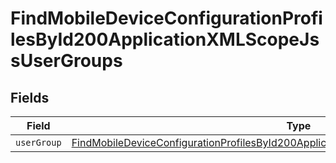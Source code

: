 # FindMobileDeviceConfigurationProfilesById200ApplicationXMLScopeJssUserGroups


## Fields

| Field                                                                                                                                                                                                     | Type                                                                                                                                                                                                      | Required                                                                                                                                                                                                  | Description                                                                                                                                                                                               |
| --------------------------------------------------------------------------------------------------------------------------------------------------------------------------------------------------------- | --------------------------------------------------------------------------------------------------------------------------------------------------------------------------------------------------------- | --------------------------------------------------------------------------------------------------------------------------------------------------------------------------------------------------------- | --------------------------------------------------------------------------------------------------------------------------------------------------------------------------------------------------------- |
| `userGroup`                                                                                                                                                                                               | [FindMobileDeviceConfigurationProfilesById200ApplicationXMLScopeJssUserGroupsUserGroup](../../models/operations/findmobiledeviceconfigurationprofilesbyid200applicationxmlscopejssusergroupsusergroup.md) | :heavy_minus_sign:                                                                                                                                                                                        | N/A                                                                                                                                                                                                       |